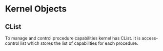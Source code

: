 # Kernel Objects

## CList
To manage and control procedure capabilities kernel has CList. It is access-control list which stores the list of capabilities for each procedure.


